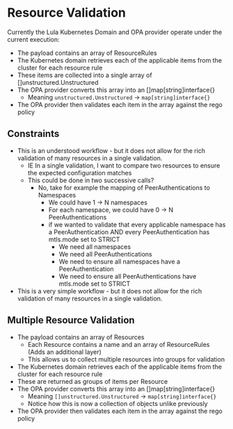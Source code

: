 # Resource Validation

Currently the Lula Kubernetes Domain and OPA provider operate under the current execution:
- The payload contains an array of ResourceRules
- The Kubernetes domain retrieves each of the applicable items from the cluster for each resource rule
- These items are collected into a single array of []unstructured.Unstructured
- The OPA provider converts this array into an []map[string]interface{}
  - Meaning `unstructured.Unstructured` -> `map[string]interface{}`
- The OPA provider then validates each item in the array against the rego policy


## Constraints

- This is an understood workflow - but it does not allow for the rich validation of many resources in a single validation.
  - IE In a single validation, I want to compare two resources to ensure the expected configuration matches
  - This could be done in two successive calls?
    - No, take for example the mapping of PeerAuthentications to Namespaces
      - We could have 1 -> N namespaces
      - For each namespace, we could have 0 -> N PeerAuthentications
      - if we wanted to validate that every applicable namespace has a PeerAuthentication AND every PeerAuthentication has mtls.mode set to STRICT
        - We need all namespaces
        - We need all PeerAuthentications
        - We need to ensure all namespaces have a PeerAuthentication
        - We need to ensure all PeerAuthentications have mtls.mode set to STRICT
- This is a very simple workflow - but it does not allow for the rich validation of many resources in a single validation.

## Multiple Resource Validation

- The payload contains an array of Resources
  - Each Resource contains a name and an array of ResourceRules (Adds an additional layer)
  - This allows us to collect multiple resources into groups for validation
- The Kubernetes domain retrieves each of the applicable items from the cluster for each resource rule
- These are returned as groups of items per Resource
- The OPA provider converts this array into an []map[string]interface{}
  - Meaning `[]unstructured.Unstructured` -> `map[string]interface{}`
  - Notice how this is now a collection of objects unlike previously
- The OPA provider then validates each item in the array against the rego policy
